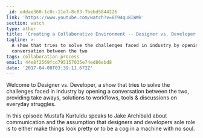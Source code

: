 ```yaml
---
_id: eddae360-1c0c-11e7-8c03-7bebd5844226
link: 'https://www.youtube.com/watch?v=8T94qu8IWWk'
section: watch
type: other
title: 'Creating a Collaborative Environment -- Designer vs. Developer #1'
tagline: >-
  A show that tries to solve the challenges faced in industry by opening a
  conversation between the two
tags: collaboration process
email: 44e8f2569fcd795157035e74ed86ebd8
date: '2017-04-08T03:39:11.672Z'
---
```

Welcome to Designer vs. Developer, a show that tries to solve the challenges faced in industry by opening a conversation between the two, providing take aways, solutions to workflows, tools & discussions on everyday struggles.

In this episode Mustafa Kurtuldu speaks to Jake Archibald about communication and the assumption that designers and developers sole role is to either make things look pretty or to be a cog in a machine with no soul.